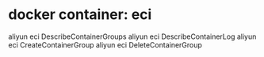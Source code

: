 # docker container: eci

aliyun eci DescribeContainerGroups
aliyun eci DescribeContainerLog
aliyun eci CreateContainerGroup
aliyun eci DeleteContainerGroup
